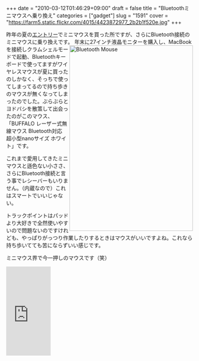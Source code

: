 +++
date = "2010-03-12T01:46:29+09:00"
draft = false
title = "Bluetoothミニマウスへ乗り換え"
categories = ["gadget"]
slug = "1591"
cover = "https://farm5.static.flickr.com/4015/4423872977_2b2b1f520e.jpg"
+++

昨年の夏の<a href="https://keruru.net/2009/08/07/mini%E3%83%9E%E3%82%A6%E3%82%B9%E8%B2%B7%E3%81%84%E3%81%BE%E3%81%97%E3%81%9F/">エントリー</a>でミニマウスを買った所ですが、さらにBluetooth接続のミニマウスに乗り換えです。
<a title="Bluetooth Mouse by けるる, on Flickr" href="https://www.flickr.com/photos/keruru/4423872977/"><img src="https://farm5.static.flickr.com/4015/4423872977_2b2b1f520e.jpg" alt="Bluetooth Mouse" width="333" height="500" align="right" /></a>
年末に27インチ液晶モニターを購入し、MacBookを接続しクラムシェルモードで起動、Bluetoothキーボードで使ってますがワイヤレスマウスが夏に買ったのしかなく、そっちで使ってしまってるので持ち歩きのマウスが無くなってしまったのでした。ぶらぶらとヨドバシを散策して出会ったのがこのマウス、「BUFFALO レーザー式無線マウス Bluetooth対応 超小型nanoサイズ ホワイト」です。

これまで愛用してきたミニマウスと遜色ない小ささ、さらにBluetooth接続と言う事でレシーバーもいりません。（内蔵なので）これはスマートでいいじゃない。

トラックポイントはパッドより大好きで全然使いやすいので問題ないのですけれども、やっぱりがっつり作業したりするときはマウスがいいですよね。これなら持ち歩いてても苦にならずいい感じです。

ミニマウス界で今一押しのマウスです（笑）

<iframe src="http://rcm-jp.amazon.co.jp/e/cm?t=kerurudigit-22&o=9&p=8&l=as1&asins=B002W8QNCW&fc1=000000&IS2=1&lt1=_blank&m=amazon&lc1=0000FF&bc1=000000&bg1=FFFFFF&f=ifr" style="width:120px;height:240px;" scrolling="no" marginwidth="0" marginheight="0" frameborder="0"></iframe>

